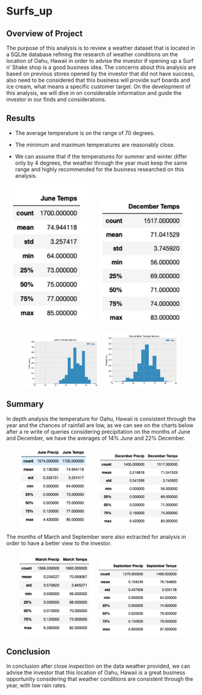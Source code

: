 # Surfs_up

## Overview of Project
The purpose of this analysis is to review a weather dataset that is located in a SQLite database refining the research of weather conditions on the location of Oahu, Hawaii in order to advise the investor if opening up a Surf n’ Shake shop is a good business idea. The concerns about this analysis are based on previous stores opened by the investor that did not have success, also need to be considered that this business will provide surf boards and ice cream, what means a specific customer target. On the development of this analysis, we will dive in on considerable information and guide the investor in our finds and considerations. 

## Results

*	The average temperature is on the range of 70 degrees.

*	The minimum and maximum temperatures are reasonably close.

*	We can assume that if the temperatures for summer and winter differ only by 4 degrees, the weather through the year must keep the same range and highly recommended for the business researched on this analysis.


<p align="center">
<kbd>
  <img src="https://github.com/abramscris/surfs_up/blob/main/Resources/June_temp1.PNG"
    width="45%" height="45%">
<img src="https://github.com/abramscris/surfs_up/blob/main/Resources/December_temp1.PNG"
    width="50%" height="55%">
</kbd>
</p>

<p align="center">
<kbd>
  <img src="https://github.com/abramscris/surfs_up/blob/main/Resources/June_g.PNG"
    width="40%" height="40%">
<img src="https://github.com/abramscris/surfs_up/blob/main/Resources/December_g.PNG"
    width="40%" height="40%">
</kbd>
</p>


## Summary

In depth analysis the temperature for Oahu, Hawaii is consistent through the year and the chances of rainfall are low, as we can see on the charts below after a re write of queries considering precipitation on the months of June and December, we have the averages of 14% June and 22% December.

<p align="center">
<kbd>
  <img src="https://github.com/abramscris/surfs_up/blob/main/Resources/June_preci.PNG"
    width="40%" height="40%">
<img src="https://github.com/abramscris/surfs_up/blob/main/Resources/December_preci.PNG"
    width="45%" height="45%">
</kbd>
</p>


The months of March and September were also extracted for analysis in order to have a better view to the investor.

<p align="center">
<kbd>
  <img src="https://github.com/abramscris/surfs_up/blob/main/Resources/March.PNG"
    width="40%" height="40%">
<img src="https://github.com/abramscris/surfs_up/blob/main/Resources/September.PNG"
    width="45%" height="45%">
</kbd>
</p>

## Conclusion

In conclusion after close inspection on the data weather provided, we can advise the investor that this location of Oahu, Hawaii is a great business opportunity considering that weather conditions are consistent through the year, with low rain rates.
